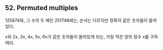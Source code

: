 ## 52. Permuted multiples

125874와, 그 수의 두 배인 251748에는, 순서는 다르지만 정확히 같은 숫자들이 들어있다.

x와 2x, 3x, 4x, 5x, 6x가 같은 숫자들이 들어있게 되는, 가장 작은 양의 정수 x를 구하여라.
